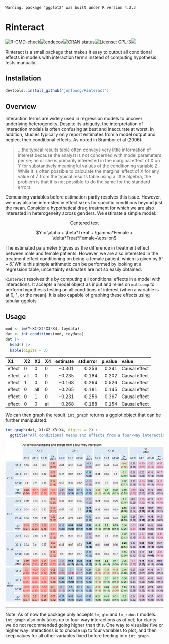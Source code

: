 
    Warning: package 'ggplot2' was built under R version 4.2.3

# Rinteract

[![R-CMD-check](https://github.com/jonfoong/Rinteract/actions/workflows/R-CMD-check.yaml/badge.svg)](https://github.com/jonfoong/Rinteract/actions/workflows/R-CMD-check.yaml)[![codecov](https://codecov.io/github/jonfoong/Rinteract/branch/main/graph/badge.svg?token=2SOK4T1220)](https://codecov.io/github/jonfoong/Rinteract)[![CRAN
status](https://www.r-pkg.org/badges/version/Rinteract.png)](https://CRAN.R-project.org/package=Rinteract)[![License:
GPL-3](https://img.shields.io/badge/license-GPL--3-blue.svg)](https://cran.r-project.org/web/licenses/GPL-3)[![](https://img.shields.io/badge/devel%20version-0.1.0-blue.svg)](https://github.com/jonfoong/Rinteract)

Rinteract is a small package that makes it easy to output all
conditional effects in models with interaction terms instead of
computing hypothesis tests manually.

## Installation

``` r
devtools::install_github("jonfoong/Rinteract")
```

## Overview

Interaction terms are widely used in regression models to uncover
underlying heterogeneity. Despite its ubiquity, the interpretation of
interaction models is often confusing at best and inaccurate at worst.
In addition, studies typically only report estimates from a model output
and neglect their conditional effects. As noted in Brambor et al (2006):

> …the typical results table often conveys very little information of
> interest because the analyst is not concerned with model parameters
> per se; he or she is primarily interested in the marginal effect of X
> on Y for substantively meaningful values of the conditioning variable
> Z. While it is often possible to calculate the marginal effect of X
> for any value of Z from the typical results table using a little
> algebra, the problem is that it is not possible to do the same for the
> standard errors.

Demeaning variables before estimation partly resolves this issue.
However, we may also be interested in effect sizes for specific
conditions beyond just the mean. Consider a hypothetical drug treatment
for which we are also interested in heterogeneity across genders. We
estimate a simple model:

<p style="text-align: center;">
Centered text
</p>
<center>
$Y = \alpha + \beta*Treat + \gamma*Female + \delta*Treat*Female+\epsilon$
</center>

The estimated parameter $\hat{\delta}$ gives us the difference in
treatment effect between male and female patients. However, we are also
interested in the treatment effect conditioning on being a female
patient, which is given by $\hat{\beta} + \hat{\delta}$. While this
simple arithmetic can be performed by looking at a regression table,
uncertainty estimates are not so easily obtained.

`Rinteract` resolves this by computing all conditional effects in a
model with interactions. It accepts a model object as input and relies
on `multcomp` to perform hypothesis testing on all conditions of
interest (when a variable is at 0, 1, or the mean). It is also capable
of graphing these effects using tabular ggplots.

## Usage

``` r
mod <- lm(Y~X1*X2*X3*X4, toydata)
dat <- int_conditions(mod, toydata)
dat |> 
  head() |>
  kable(digits = 3)
```

<table>
 <thead>
  <tr>
   <th style="text-align:left;"> X1 </th>
   <th style="text-align:left;"> X2 </th>
   <th style="text-align:left;"> X3 </th>
   <th style="text-align:left;"> X4 </th>
   <th style="text-align:right;"> estimate </th>
   <th style="text-align:right;"> std.error </th>
   <th style="text-align:right;"> p.value </th>
   <th style="text-align:left;"> value </th>
  </tr>
 </thead>
<tbody>
  <tr>
   <td style="text-align:left;"> effect </td>
   <td style="text-align:left;"> 0 </td>
   <td style="text-align:left;"> 0 </td>
   <td style="text-align:left;"> 0 </td>
   <td style="text-align:right;"> -0.301 </td>
   <td style="text-align:right;"> 0.256 </td>
   <td style="text-align:right;"> 0.241 </td>
   <td style="text-align:left;"> Causal effect </td>
  </tr>
  <tr>
   <td style="text-align:left;"> effect </td>
   <td style="text-align:left;"> all </td>
   <td style="text-align:left;"> 0 </td>
   <td style="text-align:left;"> 0 </td>
   <td style="text-align:right;"> -0.235 </td>
   <td style="text-align:right;"> 0.184 </td>
   <td style="text-align:right;"> 0.202 </td>
   <td style="text-align:left;"> Causal effect </td>
  </tr>
  <tr>
   <td style="text-align:left;"> effect </td>
   <td style="text-align:left;"> 1 </td>
   <td style="text-align:left;"> 0 </td>
   <td style="text-align:left;"> 0 </td>
   <td style="text-align:right;"> -0.168 </td>
   <td style="text-align:right;"> 0.264 </td>
   <td style="text-align:right;"> 0.526 </td>
   <td style="text-align:left;"> Causal effect </td>
  </tr>
  <tr>
   <td style="text-align:left;"> effect </td>
   <td style="text-align:left;"> 0 </td>
   <td style="text-align:left;"> all </td>
   <td style="text-align:left;"> 0 </td>
   <td style="text-align:right;"> -0.265 </td>
   <td style="text-align:right;"> 0.181 </td>
   <td style="text-align:right;"> 0.145 </td>
   <td style="text-align:left;"> Causal effect </td>
  </tr>
  <tr>
   <td style="text-align:left;"> effect </td>
   <td style="text-align:left;"> 0 </td>
   <td style="text-align:left;"> 1 </td>
   <td style="text-align:left;"> 0 </td>
   <td style="text-align:right;"> -0.231 </td>
   <td style="text-align:right;"> 0.256 </td>
   <td style="text-align:right;"> 0.367 </td>
   <td style="text-align:left;"> Causal effect </td>
  </tr>
  <tr>
   <td style="text-align:left;"> effect </td>
   <td style="text-align:left;"> 0 </td>
   <td style="text-align:left;"> 0 </td>
   <td style="text-align:left;"> all </td>
   <td style="text-align:right;"> -0.268 </td>
   <td style="text-align:right;"> 0.188 </td>
   <td style="text-align:right;"> 0.154 </td>
   <td style="text-align:left;"> Causal effect </td>
  </tr>
</tbody>
</table>

We can then graph the result. `int_graph` returns a ggplot object that
can be further manipulated.

``` r
int_graph(dat, X1+X2~X3+X4, digits = 2) +
  ggtitle("All conditional means and effects from a four-way interaction")
```

![](vignettes/vignette-unnamed-chunk-3-1.png)

------------------------------------------------------------------------

Note: As of now the package only accepts `lm`, `glm` and `lm_robust`
models. `int_graph` also only takes up to four-way interactions as of
yet; for clarity we do not recommended going higher than this. One way
to visualise five or higher way interactions is to choose up to four
variables to plot, and then keep values for all other variables fixed
before feeding into `int_graph`.
